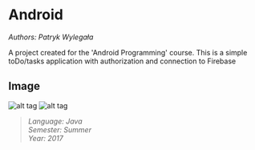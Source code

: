 # Android
*Authors: Patryk Wylegała*

A project created for the 'Android Programming' course. This is a simple toDo/tasks application with authorization and connection to Firebase

## Image

![alt tag](https://github.com/MrVaath/AndroidProject/tree/master/images/img1.png)
![alt tag](https://github.com/MrVaath/AndroidProject/tree/master/images/img2.png)

>*Language: Java* <br>
>*Semester: Summer* <br>
>*Year: 2017*